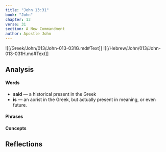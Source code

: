 ```yaml
---
title: "John 13:31"
book: "John"
chapter: 13
verse: 31
section: A New Commandment
author: Apostle John
---
```

![[/Greek/John/013/John-013-031G.md#Text]]
![[/Hebrew/John/013/John-013-031H.md#Text]]

## Analysis

#### Words
- **said** — a historical present in the Greek
- **is** — an aorist in the Greek, but actually present in meaning, or even future.

#### Phrases

#### Concepts

## Reflections
